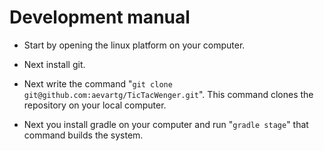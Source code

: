 # Development manual

* Start by opening the linux platform on your computer.

* Next install git.

* Next write the command "`git clone git@github.com:aevartg/TicTacWenger.git`". This command clones the repository on your local computer.

* Next you install gradle on your computer and run "`gradle stage`" that command builds the system. 

